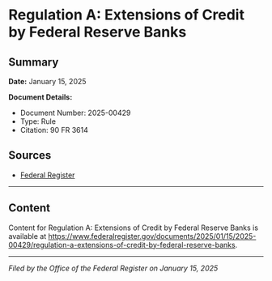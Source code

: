 # Regulation A: Extensions of Credit by Federal Reserve Banks

## Summary

**Date:** January 15, 2025

**Document Details:**
- Document Number: 2025-00429
- Type: Rule
- Citation: 90 FR 3614

## Sources
- [Federal Register](https://www.federalregister.gov/documents/2025/01/15/2025-00429/regulation-a-extensions-of-credit-by-federal-reserve-banks)

---

## Content

Content for Regulation A: Extensions of Credit by Federal Reserve Banks is available at https://www.federalregister.gov/documents/2025/01/15/2025-00429/regulation-a-extensions-of-credit-by-federal-reserve-banks.

---

*Filed by the Office of the Federal Register on January 15, 2025*
